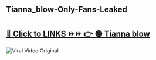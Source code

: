 
 ## Tianna_blow-Only-Fans-Leaked

# <h2><a href="https://clipsfans.com/Tianna_blow&ref=git">🔗 Click to LINKS ⏩⏩ 👉 🟢 Tianna blow </a></h2>

<a href="https://clipsfans.com/Tianna_blow&ref=git" rel="nofollow" data-target="animated-image.originalLink"><img src="https://i.ibb.co.com/xMMVF88/686577567.gif" alt="Viral Video Original" style="max-width: 100%; display: inline-block;" data-target="animated-image.originalImage"></a>
